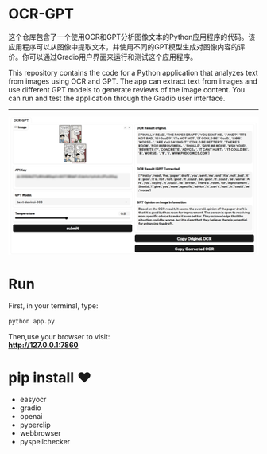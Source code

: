 # OCR-GPT

这个仓库包含了一个使用OCR和GPT分析图像文本的Python应用程序的代码。该应用程序可以从图像中提取文本，并使用不同的GPT模型生成对图像内容的评价。你可以通过Gradio用户界面来运行和测试这个应用程序。

This repository contains the code for a Python application that analyzes text from images using OCR and GPT. The app can extract text from images and use different GPT models to generate reviews of the image content. You can run and test the application through the Gradio user interface.

---

![](images/comic.png)

# Run
First, in your terminal, type:  
```python
python app.py
```
Then,use your browser to visit:  
**http://127.0.0.1:7860**

# pip install ❤️
- easyocr
- gradio
- openai
- pyperclip
- webbrowser
- pyspellchecker
